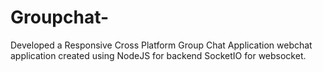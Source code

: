 # Groupchat-
Developed a Responsive Cross Platform Group Chat Application 
 webchat application created using NodeJS for backend SocketIO for websocket.
